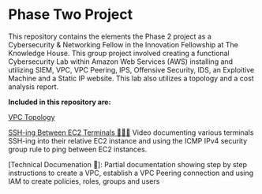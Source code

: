 # Phase Two Project

This repository contains the elements the Phase 2 project as a Cybersecurity & Networking Fellow in the Innovation Fellowship at The Knowledge House. This group project involved creating a functional Cybersecurity Lab within Amazon Web Services (AWS) installing and utilizing SIEM, VPC, VPC Peering, IPS, Offensive Security, IDS, an Exploitive Machine and a Static IP website.  This lab also utilizes a topology and a cost analysis report.

**Included in this repository are:** 

[VPC Topology](https://github.com/jjperipheral/TKHPhaseTwoProject/blob/main/Phase%202%20Project%20Topology.pdf)

[SSH-ing Between EC2 Terminals 👩🏽‍💻](https://drive.google.com/file/d/13OHiQA0Qm_hMLMzfgfq1sSR0NYbuYKMd/view?usp=share_link)
Video documenting various terminals SSH-ing into their relative EC2 instance and using the ICMP IPv4 security group rule to ping between EC2 instances.

[Technical Documenation 📃]: Partial documentation showing step by step instructions to create a VPC, establish a VPC Peering connection and using IAM to create policies, roles, groups and users 
